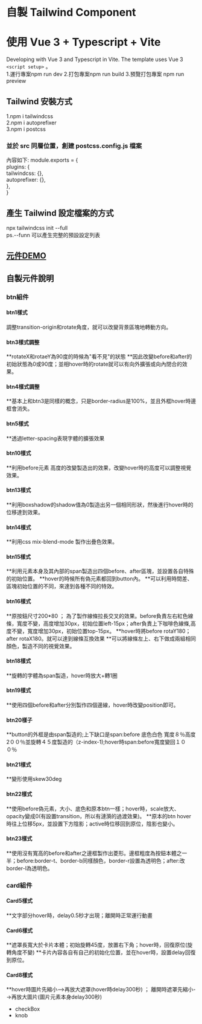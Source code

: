 # 自製 Tailwind Component

# 使用 Vue 3 + Typescript + Vite

Developing with Vue 3 and Typescript in Vite. The template uses Vue 3 `<script setup>` 。<br>
1.運行專案npm run dev
2.打包專案npm run build
3.預覽打包專案 npm run preview

## Tailwind 安裝方式

1.npm i tailwindcss<br>
2.npm i autoprefixer<br>
3.npm i postcss<br>

### 並於 src 同層位置，創建 postcss.config.js 檔案

內容如下:
module.exports = {<br>
plugins: {<br>
tailwindcss: {},<br>
autoprefixer: {},<br>
},<br>
}<br>

## 產生 Tailwind 設定檔案的方式

npx tailwindcss init --full  <br>
ps.--funn 可以產生完整的預設設定列表<br>
## <a href="https://gn01792218.github.io/vue3-tailwind-component">元件DEMO</a>
## 自製元件說明
### btn組件
#### btn1樣式
調整transition-origin和rotate角度，就可以改變背景區塊地轉動方向。
#### btn3樣式調整
**rotateX和rotaeY為90度的時候為"看不見"的狀態
**因此改變before和after的初始狀態為0或90度；並相hover時的rotate就可以有向外擴張或向內閉合的效果。
#### btn4樣式調整
**基本上和btn3是同樣的概念，只是border-radius是100%，並且外框hover時邊框會消失。
#### btn5樣式
**透過letter-spacing表現字體的擴張效果
#### btn10樣式
**利用before元素 高度的改變製造出的效果，改變hover時的高度可以調整視覺效果。
#### btn13樣式
**利用boxshadow的shadow值為0製造出另一個相同形狀，然後進行hover時的位移達到效果。
#### btn14樣式
**利用css mix-blend-mode 製作出疊色效果。
#### btn15樣式
**利用元素本身及其內部的span製造出四個before、after區塊，並設置各自特殊的初始位置。
**hover的時候所有偽元素都回到button內。
**可以利用時間差、區塊初始位置的不同，來達到各種不同的特效。
#### btn16樣式
**原按鈕尺寸200*80 ； 為了製作線條拉長交叉的效果。before負責左右紅色線條，寬度不變，高度增加30px，初始位置left-15px；after負責上下咖啡色線條,高度不變，寬度增加30px，初始位置top-15px。
**hover時將before rotaY180；after rotaX180。就可以達到線條互換效果
**可以將線條左上、右下做成兩組相同顏色，製造不同的視覺效果。
#### btn18樣式
**旋轉的字體為span製造，hover時放大+轉1圈
#### btn19樣式
**使用四個before和after分別製作四個邊線，hover時改變position即可。
#### btn20樣子
**button的外框是由span製造的;上下缺口是span:before 底色白色 寬度８％高度2００％並旋轉４５度製造的（z-index-1);hover時span:before寬度變回１００％
#### btn21樣式
**變形使用skew30deg
#### btn22樣式
**使用before偽元素，大小、底色和原本btn一樣；hover時，scale放大、opacity變成0(有設置transition，所以有漣漪的過渡效果)。
**原本的btn hover時往上位移5px，並設置下方陰影；active時位移回到原位，陰影也變小。
#### btn23樣式
**使用沒有寬高的before和after之邊框製作出菱形。邊框粗度為按鈕本體之一半；before:border-t、border-b同樣顏色，border-r設置為透明色；after:改border-l為透明色。
### card組件
#### Card5樣式
**文字部分hover時，delay0.5秒才出現；離開時正常運行動畫
#### Card6樣式
**遮罩長寬大於卡片本體；初始旋轉45度，放置右下角；hover時，回復原位(旋轉角度不變)
**卡片內容各自有自己的初始化位置，並在hover時，設置delay回復到原位。
#### Card8樣式
**hover時圖片先縮小-->再放大遮罩(hover時delay300秒) ； 離開時遮罩先縮小-->再放大圖片(圖片元素本身delay300秒)
- checkBox  <br>
- knob <br>
